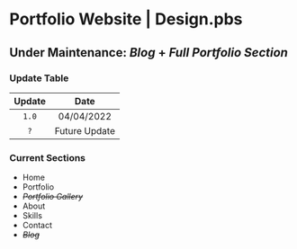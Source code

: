 # Portfolio Website | Design.pbs
## Under Maintenance: *Blog* + *Full Portfolio Section*

### Update Table
| Update  |  Date |
| :---: | :---: |
|  `1.0` | 04/04/2022  |
|  `?` |  Future Update |

### Current Sections
- Home
- Portfolio
- ~~*Portfolio Gallery*~~
- About
- Skills
- Contact
- ~~*Blog*~~
